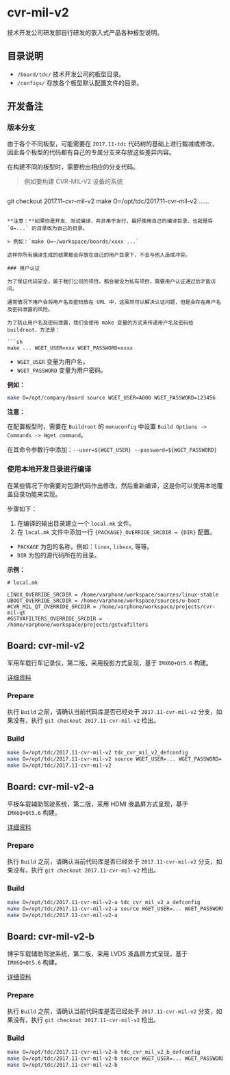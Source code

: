 cvr-mil-v2
==========

技术开发公司研发部自行研发的嵌入式产品各种板型说明。

目录说明
--------

- `/board/tdc/` 技术开发公司的板型目录。
- `/configs/` 存放各个板型默认配置文件的目录。

开发备注
--------

### 版本分支

由于各个不同板型，可能需要在 `2017.11-tdc` 代码树的基础上进行裁减或修改，因此各个板型的代码都有自己的专属分支来存放这些差异内容。

在构建不同的板型时，需要检出相应的分支代码。

> 例如要构建 CVR-MIL-V2 设备的系统

> ```sh
git checkout 2017.11-cvr-mil-v2
make O=/opt/tdc/2017.11-cvr-mil-v2 ......
```

**注意：**如果你是开发、测试编译，并非用于发行，最好使用自己的编译目录，也就是将 `O=...` 的目录改为自己的目录。

> 例如：`make O=~/workspace/boards/xxxx ...`

这样你所有编译生成的结果都会存放在自己的用户目录下，不会与他人造成冲突。

### 用户认证

为了保证代码安全，属于我们公司的项目，都会被设为私有项目，需要用户认证通过后才能访问。

通常情况下用户会将用户名及密码放在 URL 中，这虽然可以解决认证问题，但是会存在用户名及密码泄露的风险。

为了防止用户名及密码泄露，我们会使用 make 变量的方式来传递用户名及密码给 buildroot，方法是：

```sh
make ... WGET_USER=xxx WGET_PASSWORD=xxxx
```

- `WGET_USER` 变量为用户名。
- `WGET_PASSWORD` 变量为用户密码。

**例如：**

```sh
make O=/opt/company/board source WGET_USER=A000 WGET_PASSWORD=123456
```

**注意：**

在配置板型时，需要在 `Buildroot` 的 `menuconfig` 中设置 `Build Options -> Commands -> Wget command`。

在其命令参数行中添加：`--user=${WGET_USER} --password=${WGET_PASSWORD}`

### 使用本地开发目录进行编译

在某些情况下你需要对包源代码作出修改，然后重新编译，这是你可以使用本地覆盖目录功能来实现。

步骤如下：

1. 在编译的输出目录建立一个 `local.mk` 文件。
2. 在 `local.mk` 文件中添加一行 `{PACKAGE}_OVERRIDE_SRCDIR = {DIR}` 配置。

- `PACKAGE` 为包的名称，例如：`linux`, `libxxx`, 等等。
- `DIR` 为包的源代码所在的目录。

**示例：**

```file
# local.mk

LINUX_OVERRIDE_SRCDIR = /home/varphone/workspace/sources/linux-stable
UBOOT_OVERRIDE_SRCDIR = /home/varphone/workspace/sources/u-boot
#CVR_MIL_QT_OVERRIDE_SRCDIR = /home/varphone/workspace/projects/cvr-mil-qt
#GSTVAFILTERS_OVERRIDE_SRCDIR = /home/varphone/workspace/projects/gstvafilters
```

Board: cvr-mil-v2
-----------------

军用车载行车记录仪，第二版，采用投影方式呈现，基于 `IMX6Q+Qt5.6` 构建。

[详细资料](board/tdc/cvr-mil-v2/README.md)

### Prepare

执行 `Build` 之前，请确认当前代码库是否已经处于 `2017.11-cvr-mil-v2` 分支，如果没有，执行 `git checkout 2017.11-cvr-mil-v2` 检出。

### Build

```sh
make O=/opt/tdc/2017.11-cvr-mil-v2 tdc_cvr_mil_v2_defconfig
make O=/opt/tdc/2017.11-cvr-mil-v2 source WGET_USER=... WGET_PASSWORD=...
make O=/opt/tdc/2017.11-cvr-mil-v2
```

Board: cvr-mil-v2-a
-------------------

平板车载辅助驾驶系统，第二版，采用 HDMI 液晶屏方式呈现，基于 `IMX6Q+Qt5.6` 构建。

[详细资料](board/tdc/cvr-mil-v2-a/README.md)

### Prepare

执行 `Build` 之前，请确认当前代码库是否已经处于 `2017.11-cvr-mil-v2` 分支，如果没有，执行 `git checkout 2017.11-cvr-mil-v2` 检出。

### Build

```sh
make O=/opt/tdc/2017.11-cvr-mil-v2-a tdc_cvr_mil_v2_a_defconfig
make O=/opt/tdc/2017.11-cvr-mil-v2-a source WGET_USER=... WGET_PASSWORD=...
make O=/opt/tdc/2017.11-cvr-mil-v2-a
```

Board: cvr-mil-v2-b
-------------------

博宇车载辅助驾驶系统，第二版，采用 LVDS 液晶屏方式呈现，基于 `IMX6Q+Qt5.6` 构建。

[详细资料](board/tdc/cvr-mil-v2-b/README.md)

### Prepare

执行 `Build` 之前，请确认当前代码库是否已经处于 `2017.11-cvr-mil-v2` 分支，如果没有，执行 `git checkout 2017.11-cvr-mil-v2` 检出。

### Build

```sh
make O=/opt/tdc/2017.11-cvr-mil-v2-b tdc_cvr_mil_v2_b_defconfig
make O=/opt/tdc/2017.11-cvr-mil-v2-b source WGET_USER=... WGET_PASSWORD=...
make O=/opt/tdc/2017.11-cvr-mil-v2-b
```

